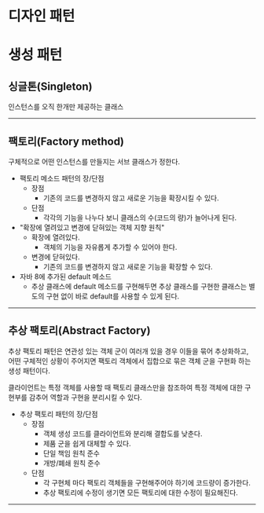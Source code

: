 # 디자인 패턴
# 생성 패턴
## 싱글톤(Singleton)
인스턴스를 오직 한개만 제공하는 클래스
***
## 팩토리(Factory method)
구체적으로 어떤 인스턴스를 만들지는 서브 클래스가 정한다.

* 팩토리 메소드 패턴의 장/단점
  * 장점
    * 기존의 코드를 변경하지 않고 새로운 기능을 확장시킬 수 있다.
  * 단점
    * 각각의 기능을 나누다 보니 클래스의 수(코드의 량)가 늘어나게 된다.
* "확장에 열려있고 변경에 닫혀있는 객체 지향 원칙"
  * 확장에 열려있다.
    * 객체의 기능을 자유롭게 추가할 수 있어야 한다.
  * 변경에 닫혀있다.
    * 기존의 코드를 변경하지 않고 새로운 기능을 확장할 수 있다.
* 자바 8에 추가된 default 메소드
  * 추상 클래스에 default 메소드를 구현해두면 추상 클래스를 구현한 클래스는 별도의 구현 없이 바로 default를 사용할 수 있게 된다.
***
## 추상 팩토리(Abstract Factory)
추상 팩토리 패턴은 연관성 있는 객체 군이 여러개 있을 경우 이들을 묶어 추상화하고,
어떤 구체적인 상황이 주어지면 팩토리 객체에서 집합으로 묶은 객체 군을 구현화 하는 생성 패턴이다.

클라이언트는 특정 객체를 사용할 때 팩토리 클래스만을 참조하여 특정 객체에 대한 구현부를 감추어 역할과 구현을 분리시킬 수 있다.
* 추상 팩토리 패턴의 장/단점
  * 장점
    * 객체 생성 코드를 클라이언트와 분리해 결합도를 낮춘다.
    * 제품 군을 쉽게 대체할 수 있다.
    * 단일 책임 원칙 준수
    * 개방/폐쇄 원칙 준수
  * 단점
    * 각 구현체 마다 팩토리 객체들을 구현해주어야 하기에 코드량이 증가한다.
    * 추상 팩토리에 수정이 생기면 모든 팩토리에 대한 수정이 필요해진다.
***